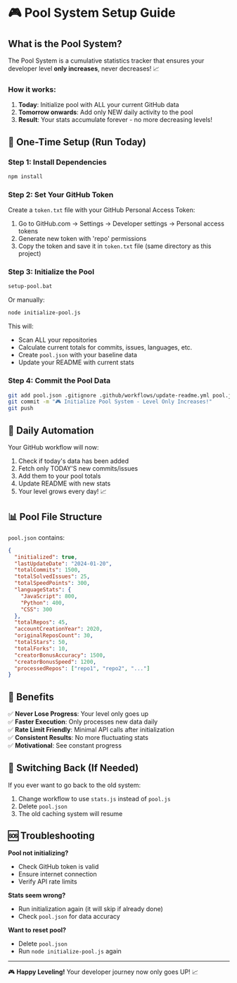 # 🎮 Pool System Setup Guide

## What is the Pool System?

The Pool System is a cumulative statistics tracker that ensures your developer level **only increases**, never decreases! 📈

### How it works:
1. **Today**: Initialize pool with ALL your current GitHub data
2. **Tomorrow onwards**: Add only NEW daily activity to the pool
3. **Result**: Your stats accumulate forever - no more decreasing levels!

## 🚀 One-Time Setup (Run Today)

### Step 1: Install Dependencies
```bash
npm install
```

### Step 2: Set Your GitHub Token
Create a `token.txt` file with your GitHub Personal Access Token:

1. Go to GitHub.com → Settings → Developer settings → Personal access tokens
2. Generate new token with 'repo' permissions  
3. Copy the token and save it in `token.txt` file (same directory as this project)

### Step 3: Initialize the Pool
```bash
setup-pool.bat
```

Or manually:
```bash
node initialize-pool.js
```

This will:
- Scan ALL your repositories
- Calculate current totals for commits, issues, languages, etc.
- Create `pool.json` with your baseline data
- Update your README with current stats

### Step 4: Commit the Pool Data
```bash
git add pool.json .gitignore .github/workflows/update-readme.yml pool.js initialize-pool.js
git commit -m "🎮 Initialize Pool System - Level Only Increases!"
git push
```

## 🤖 Daily Automation

Your GitHub workflow will now:
1. Check if today's data has been added
2. Fetch only TODAY'S new commits/issues
3. Add them to your pool totals
4. Update README with new stats
5. Your level grows every day! 📈

## 📊 Pool File Structure

`pool.json` contains:
```json
{
  "initialized": true,
  "lastUpdateDate": "2024-01-20",
  "totalCommits": 1500,
  "totalSolvedIssues": 25,
  "totalSpeedPoints": 300,
  "languageStats": {
    "JavaScript": 800,
    "Python": 400,
    "CSS": 300
  },
  "totalRepos": 45,
  "accountCreationYear": 2020,
  "originalReposCount": 30,
  "totalStars": 50,
  "totalForks": 10,
  "creatorBonusAccuracy": 1500,
  "creatorBonusSpeed": 1200,
  "processedRepos": ["repo1", "repo2", "..."]
}
```

## 🎯 Benefits

✅ **Never Lose Progress**: Your level only goes up  
✅ **Faster Execution**: Only processes new data daily  
✅ **Rate Limit Friendly**: Minimal API calls after initialization  
✅ **Consistent Results**: No more fluctuating stats  
✅ **Motivational**: See constant progress  

## 🔄 Switching Back (If Needed)

If you ever want to go back to the old system:
1. Change workflow to use `stats.js` instead of `pool.js`
2. Delete `pool.json`
3. The old caching system will resume

## 🆘 Troubleshooting

**Pool not initializing?**
- Check GitHub token is valid
- Ensure internet connection
- Verify API rate limits

**Stats seem wrong?**
- Run initialization again (it will skip if already done)
- Check `pool.json` for data accuracy

**Want to reset pool?**
- Delete `pool.json`
- Run `node initialize-pool.js` again

---

🎮 **Happy Leveling!** Your developer journey now only goes UP! 📈 